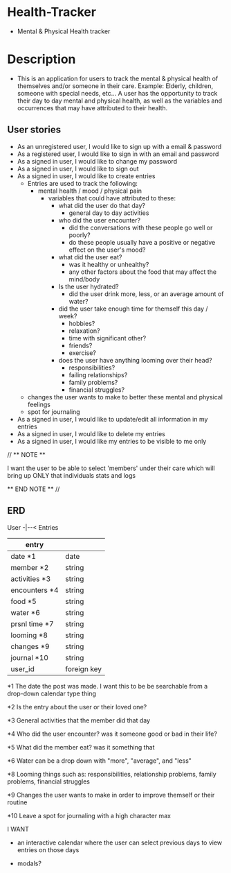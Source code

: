 # Health-Tracker
- Mental & Physical Health tracker

# Description
- This is an application for users to track the mental & physical health of themselves and/or someone in their care. Example: Elderly, children, someone with special needs, etc... A user has the opportunity to track their day to day mental and physical health, as well as the variables and occurrences that may have attributed to their health.

## User stories

 - As an unregistered user, I would like to sign up with a email & password
 - As a registered user, I would like to sign in with an email and password
 - As a signed in user, I would like to change my password
 - As a signed in user, I would like to sign out
 - As a signed in user, I would like to create entries
     - Entries are used to track the following:
         - mental health / mood / physical pain
            - variables that could have attributed to these:
                - what did the user do that day?
                     - general day to day activities
                - who did the user encounter?
                     - did the conversations with these people go well or poorly?
                     - do these people usually have a positive or negative effect on the user's mood?
                - what did the user eat?
                     - was it healthy or unhealthy?
                     - any other factors about the food that may affect the mind/body
                - Is the user hydrated?
                     - did the user drink more, less, or an average amount of water?
                - did the user take enough time for themself this day / week?
                     - hobbies?
                     - relaxation?
                     - time with significant other?
                     - friends?
                     - exercise?
                - does the user have anything looming over their head?
                     - responsibilities?
                     - failing relationships?
                     - family problems?
                     - financial struggles?
     - changes the user wants to make to better these mental and physical feelings
     - spot for journaling
 - As a signed in user, I would like to update/edit all information in my entries
 - As a signed in user, I would like to delete my entries
 - As a signed in user, I would like my entries to be visible to me only

 // ** NOTE ** 

 I want the user to be able to select 'members' under their care which will bring up ONLY that individuals stats and logs 

 ** END NOTE ** //


## ERD

User -|--< Entries

| entry          |             |
| -------------  | ----------- |
| date *1        | date        |
| member *2      | string      |
| activities *3  | string      |
| encounters *4  | string      |
| food *5        | string      |
| water *6       | string      |
| prsnl time *7  | string      |
| looming *8     | string      |
| changes *9     | string      |
| journal *10    | string      |
| user_id        | foreign key |

*1 The date the post was made. I want this to be be searchable from a drop-down calendar type thing

*2 Is the entry about the user or their loved one?

*3 General activities that the member did that day

*4 Who did the user encounter? was it someone good or bad in their life?

*5 What did the member eat? was it something that 

*6 Water can be a drop down with "more", "average", and "less"

*8 Looming things such as: responsibilities, relationship problems, family problems, financial struggles

*9 Changes the user wants to make in order to improve themself or their routine

*10 Leave a spot for journaling with a high character max

 I WANT

- an interactive calendar where the user can select previous days to view entries on those days

- modals?